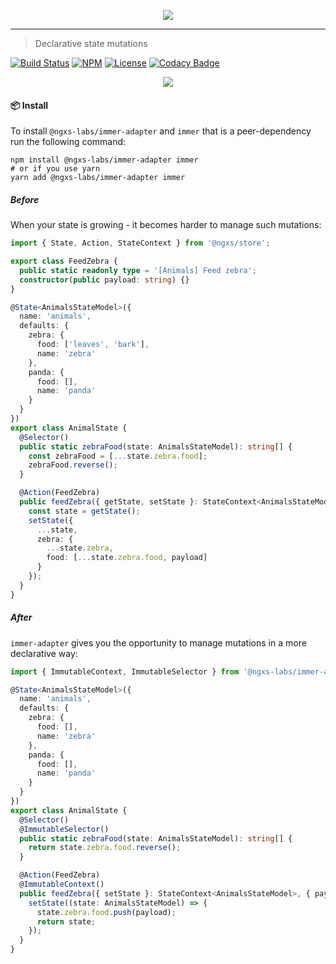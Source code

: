 <p align="center">
    <img src="https://raw.githubusercontent.com/ngxs-labs/emitter/master/docs/assets/logo.png">
</p>

---

> Declarative state mutations

[![Build Status](https://travis-ci.org/ngxs-labs/immer-adapter.svg?branch=master)](https://travis-ci.org/ngxs-labs/immer-adapter)
[![NPM](https://badge.fury.io/js/%40ngxs-labs%2Fimmer-adapter.svg)](https://www.npmjs.com/package/@ngxs-labs/immer-adapter)
[![License](https://img.shields.io/badge/License-MIT-green.svg)](https://github.com/ngxs-labs/immer-adapter/blob/master/LICENSE)
[![Codacy Badge](https://api.codacy.com/project/badge/Grade/3f1e798f0a174a20940fb9d5f5e50a43)](https://www.codacy.com/app/arturovt/immer-adapter?utm_source=github.com&utm_medium=referral&utm_content=ngxs-labs/immer-adapter&utm_campaign=Badge_Grade)

<p align="center">
    <img src="https://raw.githubusercontent.com/ngxs-labs/immer-adapter/master/docs/assets/immer.png">
</p>

#### 📦 Install

To install `@ngxs-labs/immer-adapter` and `immer` that is a peer-dependency run the following command:

```console
npm install @ngxs-labs/immer-adapter immer
# or if you use yarn
yarn add @ngxs-labs/immer-adapter immer
```

##### Before

When your state is growing - it becomes harder to manage such mutations:

```ts
import { State, Action, StateContext } from '@ngxs/store';

export class FeedZebra {
  public static readonly type = '[Animals] Feed zebra';
  constructor(public payload: string) {}
}

@State<AnimalsStateModel>({
  name: 'animals',
  defaults: {
    zebra: {
      food: ['leaves', 'bark'],
      name: 'zebra'
    },
    panda: {
      food: [],
      name: 'panda'
    }
  }
})
export class AnimalState {
  @Selector()
  public static zebraFood(state: AnimalsStateModel): string[] {
    const zebraFood = [...state.zebra.food];
    zebraFood.reverse();
  }

  @Action(FeedZebra)
  public feedZebra({ getState, setState }: StateContext<AnimalsStateModel>, { payload }: FeedZebra) {
    const state = getState();
    setState({
      ...state,
      zebra: {
        ...state.zebra,
        food: [...state.zebra.food, payload]
      }
    });
  }
}
```

##### After

`immer-adapter` gives you the opportunity to manage mutations in a more declarative way:

```ts
import { ImmutableContext, ImmutableSelector } from '@ngxs-labs/immer-adapter';

@State<AnimalsStateModel>({
  name: 'animals',
  defaults: {
    zebra: {
      food: [],
      name: 'zebra'
    },
    panda: {
      food: [],
      name: 'panda'
    }
  }
})
export class AnimalState {
  @Selector()
  @ImmutableSelector()
  public static zebraFood(state: AnimalsStateModel): string[] {
    return state.zebra.food.reverse();
  }

  @Action(FeedZebra)
  @ImmutableContext()
  public feedZebra({ setState }: StateContext<AnimalsStateModel>, { payload }: FeedZebra): AnimalsStateModel {
    setState((state: AnimalsStateModel) => {
      state.zebra.food.push(payload);
      return state;
    });
  }
}
```
